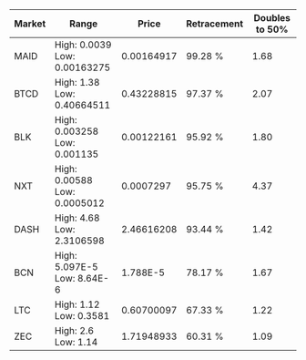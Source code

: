 | Market | Range | Price| Retracement | Doubles to 50% |
| --- | --- | --- | --- | --- |
| MAID | High: 0.0039<br />Low: 0.00163275 | 0.00164917 | 99.28 % | 1.68 |
| BTCD | High: 1.38<br />Low: 0.40664511 | 0.43228815 | 97.37 % | 2.07 |
| BLK | High: 0.003258<br />Low: 0.001135 | 0.00122161 | 95.92 % | 1.80 |
| NXT | High: 0.00588<br />Low: 0.0005012 | 0.0007297 | 95.75 % | 4.37 |
| DASH | High: 4.68<br />Low: 2.3106598 | 2.46616208 | 93.44 % | 1.42 |
| BCN | High: 5.097E-5<br />Low: 8.64E-6 | 1.788E-5 | 78.17 % | 1.67 |
| LTC | High: 1.12<br />Low: 0.3581 | 0.60700097 | 67.33 % | 1.22 |
| ZEC | High: 2.6<br />Low: 1.14 | 1.71948933 | 60.31 % | 1.09 |
